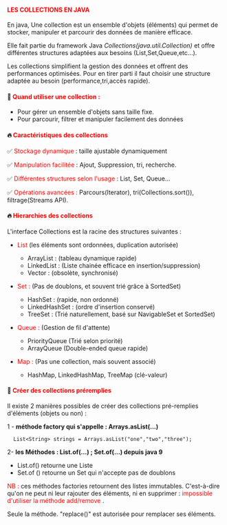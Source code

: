 #### <font color=red> LES COLLECTIONS EN JAVA  </font>


En java, Une collection est un ensemble d'objets (éléments) qui permet de stocker, manipuler et parcourir des données
de manière efficace.

Elle fait partie du framework Java <i>Collections(java.util.Collection)</i> et offre différentes structures adaptées
aux besoins (List,Set,Queue,etc...).

Les collections simplifient la gestion des données et offrent des performances optimisées. Pour en tirer parti il faut 
choisir une structure adaptée au besoin (performance,tri,accès rapide).

#### 🎯 <font color=red>Quand utiliser une collection : </font>

* Pour gérer un ensemble d'objets sans taille fixe.
* Pour parcourir, filtrer et manipuler facilement des données 



#### 🔥 <font color=red> Caractéristiques des collections </font>

✅ <font color=red>Stockage dynamique</font> : taille ajustable dynamiquement

✅ <font color=red>Manipulation facilitée </font> : Ajout, Suppression, tri, recherche.

✅ <font color=red> Différentes structures selon l'usage </font> : List, Set, Queue...

✅ <font color=red> Opérations avancées :</font> Parcours(Iterator), tri(Collections.sort()), filtrage(Streams API).

#### 🔥 <font color=red>Hierarchies des collections </font>

L'interface Collections<E> est la racine des structures suivantes :

* <font color=red> List </font>(les éléments sont ordonnées, duplication autorisée) 

    * ArrayList : (tableau dynamique rapide)
    * LinkedList : (Liste chainée efficace en insertion/suppression) 
    * Vector : (obsolète, synchronisé)
  
  
* <font color=red> Set : </font>(Pas de doublons, et souvent trié grâce à SortedSet)

    * HashSet : (rapide, non ordonné)
    * LinkedHashSet : (ordre d'insertion conservé)
    * TreeSet : (Trié naturellement, basé sur NavigableSet et SortedSet)

* <font color=red>Queue :</font> (Gestion de fil d'attente)

    * PriorityQueue (Trié selon priorité)
    * ArrayQueue (Double-ended queue rapide)

* <font color=red>Map : </font> (Pas une collection, mais souvent associé)

    * HashMap, LinkedHashMap, TreeMap (clé-valeur)


#### 🚀 <font color=red>Créer des collections préremplies </font>

Il existe 2 manières possibles de créer des collections pré-remplies d'éléments (objets ou non) : 

1 - <b> méthode factory qui s'appelle : Arrays.asList(...)</b>

      List<String> strings = Arrays.asList("one","two","three");

2- <b> les Méthodes : List.of(...) ; Set.of(...) depuis java 9</b>

* List.of() retourne une Liste 
* Set.of () retourne un Set qui n'accepte pas de doublons



<font color=red>NB : </font> ces méthodes factories retournent des listes immutables.
C'est-à-dire qu'on ne peut ni leur rajouter des éléments, ni en supprimer : <font color=red>impossible d'utiliser la
méthode add/remove </font>. 

Seule la méthode. "replace()" est autorisée pour remplacer ses éléments.

